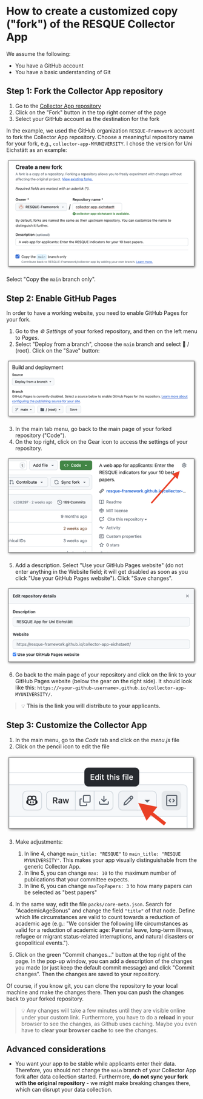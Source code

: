 # How to create a customized copy ("fork") of the RESQUE Collector App

We assume the following:

- You have a GitHub account
- You have a basic understanding of Git


## Step 1: Fork the Collector App repository

1. Go to the [Collector App repository](https://github.com/RESQUE-Framework/collector-app)
2. Click on the "Fork" button in the top right corner of the page
3. Select your GitHub account as the destination for the fork

In the example, we used the GitHub organization `RESQUE-Framework` account to fork the Collector App repository. Choose a meaningful repository name for your fork, e.g., `collector-app-MYUNIVERSITY`. I chose the version for Uni Eichstätt as an example:

![](img/fork1.png)

Select "Copy the `main` branch only".

## Step 2: Enable GitHub Pages

In order to have a working website, you need to enable GitHub Pages for your fork.

1. Go to the *:gear: Settings* of your forked repository, and then on the left menu to *Pages*.
2. Select "Deploy from a branch", choose the `main` branch and select :file_folder: / (root). Click on the "Save" button:

![](img/fork2.png)

3. In the main tab menu, go back to the main page of your forked repository ("Code").
4. On the top right, click on the Gear icon to access the settings of your repository.

![](img/fork3.png)

5. Add a description. Select "Use your GitHub Pages website" (do not enter anything in the Website field; it will get disabled as soon as you click "Use your GitHub Pages website"). Click "Save changes".

![](img/fork4.png)

6. Go back to the main page of your repository and click on the link to your GitHub Pages website (below the gear on the right side). It should look like this: `https://<your-github-username>.github.io/collector-app-MYUNIVERSITY/`.

> :bulb: **This is the link you will distribute to your applicants.**


## Step 3: Customize the Collector App

1. In the main menu, go to the *Code* tab and click on the *menu.js* file
2. Click on the pencil icon to edit the file

![](img/fork5.png)

3. Make adjustments:
   1. In line 4, change `main_title: "RESQUE"` to `main_title: "RESQUE MYUNIVERSITY"`. This makes your app visually distinguishable from the generic Collector App.
   2. In line 5, you can change `max: 10` to the maximum number of publications that your committee expects.
   3. In line 6, you can change `maxTopPapers: 3` to how many papers can be selected as "best papers"

4. In the same way, edit the file `packs/core-meta.json`. Search for "AcademicAgeBonus" and change the field `"title"` of that node. Define which life circumstances are valid to count towards a reduction of academic age (e.g.: "We consider the following life circumstances as valid for a reduction of academic age: Parental leave, long-term illness, refugee or migrant status-related interruptions, and natural disasters or geopolitical events.").

5. Click on the green "Commit changes..." button at the top right of the page. In the pop-up window, you can add a description of the changes you made (or just keep the default commit message) and click "Commit changes". Then the changes are saved to your repository.

Of course, if you know git, you can clone the repository to your local machine and make the changes there. Then you can push the changes back to your forked repository.

> :bulb: Any changes will take a few minutes until they are visible online under your custom link. Furthermore, you have to do a **reload** in your browser to see the changes, as Github uses caching. Maybe you even have to **clear your browser cache** to see the changes.



## Advanced considerations

- You want your app to be stable while applicants enter their data. Therefore, you should not change the `main` branch of your Collector App fork after data collection started. Furthermore, **do not sync your fork with the original repository** - we might make breaking changes there, which can disrupt your data collection.
